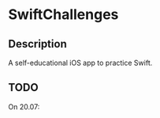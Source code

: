 # SwiftChallenges

## Description
A self-educational iOS app to practice Swift.

## TODO
On 20.07:

